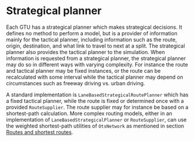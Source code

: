 # Strategical planner

Each GTU has a strategical planner which makes strategical decisions. It defines no method to perform a model, but is a provider of information mainly for the tactical planner, including information such as the route, origin, destination, and what link to travel to next at a split. The strategical planner also provides the tactical planner to the simulation. When information is requested from a strategical planner, the strategical planner may do so in different ways with varying complexity. For instance the route and tactical planner may be fixed instances, or the route can be recalculated with some interval while the tactical planner may depend on circumstances such as freeway driving vs. urban driving. 

A standard implementation is `LaneBasedStrategicalRoutePlanner` which has a fixed tactical planner, while the route is fixed or determined once with a provided `RouteSupplier`. The route supplier may for instance be based on a shortest-path calculation. More complex routing models, either in an implementation of `LaneBasedStrategicalPlanner` or `RouteSupplier`, can use the weighted shortest-path utilities of `OtsNetwork` as mentioned in section [Routes and shortest routes](../03-network/link-level.md#routes-and-shortest-routes).
